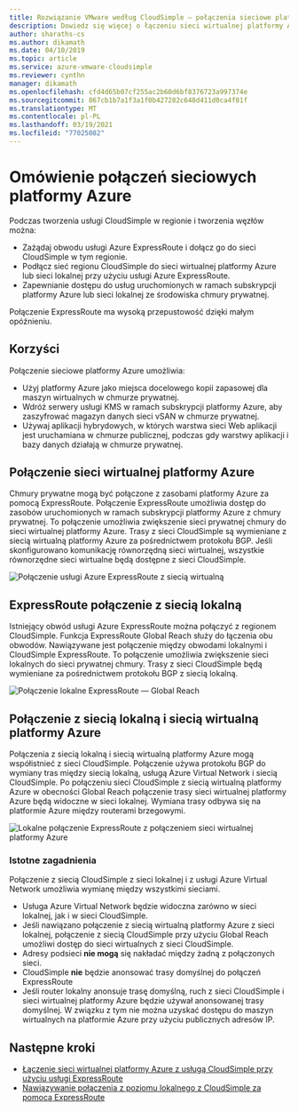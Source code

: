 ```yaml
---
title: Rozwiązanie VMware według CloudSimple — połączenia sieciowe platformy Azure
description: Dowiedz się więcej o łączeniu sieci wirtualnej platformy Azure z siecią regionu CloudSimple
author: sharaths-cs
ms.author: dikamath
ms.date: 04/10/2019
ms.topic: article
ms.service: azure-vmware-cloudsimple
ms.reviewer: cynthn
manager: dikamath
ms.openlocfilehash: cfd4d65b07cf255ac2b60d6bf8376723a997374e
ms.sourcegitcommit: 867cb1b7a1f3a1f0b427282c648d411d0ca4f81f
ms.translationtype: MT
ms.contentlocale: pl-PL
ms.lasthandoff: 03/19/2021
ms.locfileid: "77025082"
---
```

# <a name="azure-network-connections-overview"></a>Omówienie połączeń sieciowych platformy Azure

Podczas tworzenia usługi CloudSimple w regionie i tworzenia węzłów można:

* Zażądaj obwodu usługi Azure ExpressRoute i dołącz go do sieci CloudSimple w tym regionie.
* Podłącz sieć regionu CloudSimple do sieci wirtualnej platformy Azure lub sieci lokalnej przy użyciu usługi Azure ExpressRoute.
* Zapewnianie dostępu do usług uruchomionych w ramach subskrypcji platformy Azure lub sieci lokalnej ze środowiska chmury prywatnej.

Połączenie ExpressRoute ma wysoką przepustowość dzięki małym opóźnieniu.

## <a name="benefits"></a>Korzyści

Połączenie sieciowe platformy Azure umożliwia:

* Użyj platformy Azure jako miejsca docelowego kopii zapasowej dla maszyn wirtualnych w chmurze prywatnej.
* Wdróż serwery usługi KMS w ramach subskrypcji platformy Azure, aby zaszyfrować magazyn danych sieci vSAN w chmurze prywatnej.
* Używaj aplikacji hybrydowych, w których warstwa sieci Web aplikacji jest uruchamiana w chmurze publicznej, podczas gdy warstwy aplikacji i bazy danych działają w chmurze prywatnej.

## <a name="azure-virtual-network-connection"></a>Połączenie sieci wirtualnej platformy Azure

Chmury prywatne mogą być połączone z zasobami platformy Azure za pomocą ExpressRoute.  Połączenie ExpressRoute umożliwia dostęp do zasobów uruchomionych w ramach subskrypcji platformy Azure z chmury prywatnej.  To połączenie umożliwia zwiększenie sieci prywatnej chmury do sieci wirtualnej platformy Azure.  Trasy z sieci CloudSimple są wymieniane z siecią wirtualną platformy Azure za pośrednictwem protokołu BGP.  Jeśli skonfigurowano komunikację równorzędną sieci wirtualnej, wszystkie równorzędne sieci wirtualne będą dostępne z sieci CloudSimple.

![Połączenie usługi Azure ExpressRoute z siecią wirtualną](media/cloudsimple-azure-network-connection.png)

## <a name="expressroute-connection-to-on-premises-network"></a>ExpressRoute połączenie z siecią lokalną

Istniejący obwód usługi Azure ExpressRoute można połączyć z regionem CloudSimple. Funkcja ExpressRoute Global Reach służy do łączenia obu obwodów.  Nawiązywane jest połączenie między obwodami lokalnymi i CloudSimple ExpressRoute.  To połączenie umożliwia zwiększenie sieci lokalnych do sieci prywatnej chmury. Trasy z sieci CloudSimple będą wymieniane za pośrednictwem protokołu BGP z siecią lokalną.

![Połączenie lokalne ExpressRoute — Global Reach](media/cloudsimple-global-reach-connection.png)

## <a name="connection-to-on-premises-network-and-azure-virtual-network"></a>Połączenie z siecią lokalną i siecią wirtualną platformy Azure

Połączenia z siecią lokalną i siecią wirtualną platformy Azure mogą współistnieć z sieci CloudSimple.  Połączenie używa protokołu BGP do wymiany tras między siecią lokalną, usługą Azure Virtual Network i siecią CloudSimple.  Po połączeniu sieci CloudSimple z siecią wirtualną platformy Azure w obecności Global Reach połączenie trasy sieci wirtualnej platformy Azure będą widoczne w sieci lokalnej.  Wymiana trasy odbywa się na platformie Azure między routerami brzegowymi.

![Lokalne połączenie ExpressRoute z połączeniem sieci wirtualnej platformy Azure](media/cloudsimple-global-reach-and-vnet-connection.png)

### <a name="important-considerations"></a>Istotne zagadnienia

Połączenie z siecią CloudSimple z sieci lokalnej i z usługi Azure Virtual Network umożliwia wymianę między wszystkimi sieciami.

* Usługa Azure Virtual Network będzie widoczna zarówno w sieci lokalnej, jak i w sieci CloudSimple.
* Jeśli nawiązano połączenie z siecią wirtualną platformy Azure z sieci lokalnej, połączenie z siecią CloudSimple przy użyciu Global Reach umożliwi dostęp do sieci wirtualnych z sieci CloudSimple.
* Adresy podsieci **nie mogą** się nakładać między żadną z połączonych sieci.
* CloudSimple **nie** będzie anonsować trasy domyślnej do połączeń ExpressRoute
* Jeśli router lokalny anonsuje trasę domyślną, ruch z sieci CloudSimple i sieci wirtualnej platformy Azure będzie używał anonsowanej trasy domyślnej.  W związku z tym nie można uzyskać dostępu do maszyn wirtualnych na platformie Azure przy użyciu publicznych adresów IP.

## <a name="next-steps"></a>Następne kroki

* [Łączenie sieci wirtualnej platformy Azure z usługą CloudSimple przy użyciu usługi ExpressRoute](virtual-network-connection.md)
* [Nawiązywanie połączenia z poziomu lokalnego z CloudSimple za pomocą ExpressRoute](on-premises-connection.md)
